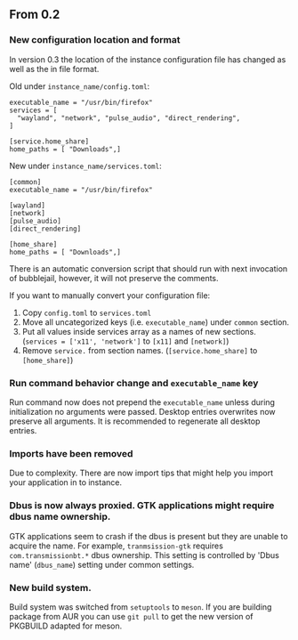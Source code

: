 ## From 0.2

### New configuration location and format

In version 0.3 the location of the instance configuration file
has changed as well as the in file format.

Old under `instance_name/config.toml`:
```
executable_name = "/usr/bin/firefox"
services = [
  "wayland", "network", "pulse_audio", "direct_rendering",
]

[service.home_share]
home_paths = [ "Downloads",]
```

New under `instance_name/services.toml`:
```
[common]
executable_name = "/usr/bin/firefox"

[wayland]
[network]
[pulse_audio]
[direct_rendering]

[home_share]
home_paths = [ "Downloads",]
```

There is an automatic conversion script that should run with next
invocation of bubblejail, however, it will not preserve the comments.

If you want to manually convert your configuration file:

1. Copy `config.toml` to `services.toml`
1. Move all uncategorized keys (i.e. `executable_name`) under `common` section.
1. Put all values inside services array as a names of new sections. (`services = ['x11', 'network']` to `[x11]` and `[network]`)
1. Remove `service.` from section names. (`[service.home_share]` to `[home_share]`)

### Run command behavior change and `executable_name` key

Run command now does not prepend the `executable_name` unless during initialization no arguments were passed.
Desktop entries overwrites now preserve all arguments.
It is recommended to regenerate all desktop entries.

### Imports have been removed

Due to complexity. There are now import tips that might help you import your application in to instance.

### Dbus is now always proxied. GTK applications might require dbus name ownership.

GTK applications seem to crash if the dbus is present but they are unable to acquire the name.
For example, `tranmsission-gtk` requires `com.transmissionbt.*` dbus ownership.
This setting is controlled by  'Dbus name' (`dbus_name`) setting under common settings.

### New build system.

Build system was switched from `setuptools` to `meson`. If you are building package from AUR you can
use `git pull` to get the new version of PKGBUILD adapted for meson.